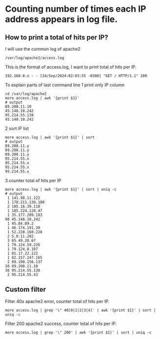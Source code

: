 # Counting number of times each IP address appears in log file.
## How to print a total of hits per IP?

I will use the common log of apache2
```
/var/log/apache2/access.log
```

This is the format of access.log, I want to print total of hits per IP.
```
192.168.0.x - - [24/Sep/2024:02:03:55 -0300] "GET / HTTP/1.1" 200
```

To explain parts of last command line
1 print only IP column
```
cd /var/log/apache2
more access.log | awk '{print $1}'
# output
89.208.11.10
45.148.10.242
95.214.55.138
45.148.10.242
```

2 sort IP list
```
more access.log | awk '{print $1}' | sort
# output
89.208.11.y
89.208.11.y
89.208.11.y
95.214.55.x
95.214.55.x
95.214.55.x
95.214.55.x
```

3 counter total of hits per IP
```
more access.log | awk '{print $1}' | sort | uniq -c
# output
 1 141.98.11.122
 1 178.211.139.188
 2 185.16.39.118
 1 185.224.128.47
 1 35.177.209.183
98 45.148.10.242
 1 45.84.89.2
 1 46.174.191.30
 1 52.228.160.228
 2 5.8.11.202
 3 65.49.20.67
 1 79.124.59.226
 1 79.124.8.107
 1 81.17.22.122
 1 82.157.247.165
 2 89.190.156.137
10 89.208.11.10
30 95.214.55.138
 2 95.214.55.43
 ```

## Custom filter
Filter 40x apache2 error, counter total of hits per IP.
```
more access.log | grep '\" 40[0|1|2|3|4]' | awk '{print $1}' | sort | uniq -c
```

Filter 200 apache2 success, counter total of hits per IP.
```
more access.log | grep '\" 200' | awk '{print $1}' | sort | uniq -c
```
